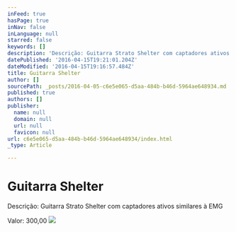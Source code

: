 ```yaml
---
inFeed: true
hasPage: true
inNav: false
inLanguage: null
starred: false
keywords: []
description: 'Descrição: Guitarra Strato Shelter com captadores ativos similares à EMG'
datePublished: '2016-04-15T19:21:01.204Z'
dateModified: '2016-04-15T19:16:57.484Z'
title: Guitarra Shelter
author: []
sourcePath: _posts/2016-04-05-c6e5e065-d5aa-484b-b46d-5964ae648934.md
published: true
authors: []
publisher:
  name: null
  domain: null
  url: null
  favicon: null
url: c6e5e065-d5aa-484b-b46d-5964ae648934/index.html
_type: Article

---
```

# Guitarra Shelter

Descrição: Guitarra Strato Shelter com captadores ativos similares à EMG

Valor: 300,00
![](https://s3-us-west-2.amazonaws.com/the-grid-img/p/f5114fbe1e07007cb56c494fbb14a65d1cabcf2f.jpg)